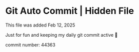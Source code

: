 # Git Auto Commit | Hidden File

This file was added Feb 12, 2025

Just for fun and keeping my daily git commit active 🤪

commit number: 44363
